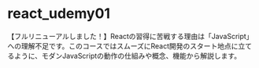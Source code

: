 # react_udemy01

【フルリニューアルしました！】Reactの習得に苦戦する理由は「JavaScript」への理解不足です。このコースではスムーズにReact開発のスタート地点に立てるように、モダンJavaScriptの動作の仕組みや概念、機能から解説します。